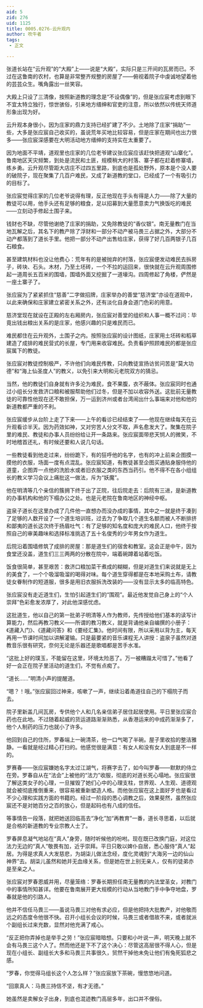 ```yaml
---
aid: 5
zid: 276
uid: 1125
title: 0005.0276-云升观内
author: 吹牛者
tags: 
 - 正文

---
```




  张道长站在“云升观”的“大殿”上——说是“大殿”，实际只是三开间的瓦房而已。不过在这鲁南的农村，也算是非常整齐规整的房屋了——俯视着院子中虔诚地望着他的芸芸众生。嘴角露出一丝笑容。

  大殿上只设了三清像，按照新道教的理念是“不设偶像”的，但是张应宸考虑到眼下不宜太特立独行，惊世骇俗，引来地方缙绅和官吏的注意，所以依然以传统天师道形象出现为好。

  云升观本身很小，因为庄家的鼎力支持已经扩建了不少。土地除了庄家“捐助”一些，大多是张应宸自己收买的，虽说荒年买地比较容易，但是庄家在期间也出力很多——张应宸深感要在大明活动地方缙绅的支持实在太重要了。

  因为地面不平靖，道观里也庄家的几位老爷建议张应宸应该赶快把道观“山寨化”。鲁南地区天灾频繁，到处是流民和土匪，规模稍大的村落、寨子都在赶着修寨墙，练乡勇。云升观尽管距大店庄不过四五里路，到底也是孤处野外，原本是个没人要的破院子，现在聚集了几百户难民，又成了新道教的堂口，已经成了一个有吸引力的目标了。

  张应宸觉得庄家的几位老爷说得有理，反正他现在手头有得是人力——除了大量的教徒可以用，他手头还有足够的粮食，足以招募到大量愿意卖力气换饭吃的难民——立刻动手修起土围子来。

  钱财也不缺，尽管他谢绝了庄家的捐助，又免除教徒的“香仪银”。南无量教门在当地瓦解之后，其名下的教产除了浮财和一部分不动产被马畏三占据之外，大部分不动产都落到了道长手里。他把一部分不动产出售给庄家，获得了好几百两银子几百石粮食。

  甚至建筑材料也没让他费心：荒年有的是被抛弃的村落，张应宸便发动难民去拆房子，砖块、石头。木材，乃至土坯砖，一个不拉的运回来，很快就在云升观周围修起一道周长五百米的围墙，围墙外面又挖掘了一道壕沟。四周修起了角楼，俨然是一座土寨子了。

  张应宸为了紧紧抓住“慈善”二字做招牌，庄家举办的善堂“慈济堂”亦设在道观中，以此来确保和庄家建立紧密关系之外，还有淡化自身会道门色彩的用意。

  慈济堂现在就设在正殿的左右厢房内，张应宸对善堂的组织和人事一概不过问：毕竟出钱出粮出关系的是庄家，他感兴趣的只是难民而已。

  难民都住在云升观外，土围子之内。按照张应宸的设计图纸，庄家用土坯砖和稻草建造了成排的难民营式的长屋，专门用来收容难民。负责看护照顾难民的都是张应宸属下的教徒。

  张应宸对教徒控制极严，不许他们向难民传教，只向教徒宣扬访贫问苦是“莫大功德”和“海上仙圣度人”的教义，以免引来大明和元老院双方的猜忌。

  当然，他的教徒们自身就有许多沦为难民，食不果腹，衣不蔽体。张应宸同时也通过小组长分发救济口粮和被服帮助他们过冬，但是不加以收容外送。这批前无量教徒的可靠性他现在还不敢担保，万一运到济州或者台湾闹出什么事端来对他和他的新道教都严重的不利。

  张应宸缓步从台阶上走了下来——上午的看诊已经结束了——他现在继续每天在云升观看诊半天。因为药效如神，又对穷苦人分文不取，声名愈发大了。聚集在院子里的难民、教徒和办事人员纷纷给让开一条路来。张应宸面带悲天悯人的微笑，不时地稽首还礼，有时候还要和人说几句话。

  一些教徒看到他走过来，纷纷跪下，有的狂呼他的名字，也有的冲上前来企图摸一摸他的衣服，场面一度有点混乱。张应宸知道，有教徒甚至企图买通贴身服侍他的道童，企图弄一点他的洗脸水或者旧衣服之类的东西当药引。他不得不在各小组组长的教义学习会议上痛批这一做法，斥为“妖魔”。

  他在明清等几个亲信的簇拥下终于出了正院，往后院走去：后院有三进，是新道教的办事机构和他的下榻办公之处。也是元老院在鲁南地区的神经中枢。

  盗泉子道长在这里办成了几件他一直想办而没办成的事情，其中之一就是终于凑到了足够的人数开设了一个道生培训班，过去为了争取几个道生名额而被人不断排挤和鄙夷的道长这次终于扬眉吐气：有了足够的知名度和庞大的难民人口，他终于按照自己的审美趣味和选择标准挑选了五十名俊秀的少年男女作为道生。

  后院沿着围墙修筑了成排的房屋：那是道生们的宿舍和教室。这会正是中午，因为食堂还没盖，道生们三三两两的分散在院中，端着碗蹲着站着吃饭。

  饭食很简单，甚至艰苦：救济口粮加菜干煮成的糊糊，但是对道生们来说就是无上的美食了，一个个吸溜吸溜的喝得对味。每个道生穿得都是在本地采购土布，请教徒女眷制作的短道服，很多是用旧衣服拆洗改装的——没有显示太多的临高特色。

  张应宸没有走近道生们，生怕引起道生们的“围观”。最近他发觉自己身上的“个人崇拜”色彩愈发浓厚了，对此他深感忧虑。

  这批道生，他以自己的第一批弟子明清等人作为教师，先传授给他们基本的读写计算能力，然后再教习教义——所谓的教习教义，就是背诵他亲自编撰的小册子：《道藏入门》、《道藏问答》和《要经汇集》。他时间有限，所以采用以背为主，每天再用一节课时间加以讲解灌输。只是最要紧的音乐课程无人讲授：盗泉子虽然对道教音乐很有研究，奈何无论是乐器还是歌唱都是苦手水准。

  “这批上好的璞玉，不能留在这里，环境太险恶了。万一被糟蹋太可惜了。”他看了好一会正在院子里活动的道生们，不觉有点痴了。

  “道长……”明清小声的提醒道。

  “嗯？！哦。”张应宸回过神来，咳嗽了一声，继续沿着甬道往自己的下榻院子而去。

  院子里新盖几间瓦房，专供他个人和几名亲信弟子居住起居使用。平日里张应宸合药也在此地。不过随着起威的货运道路渐渐熟悉，从香港运来的中成药渐渐多了，他个人制药的压力也就小了许多。

  他回到自己的住所，罗春端上一碗清茶，他一口气喝了半碗。屋子里收拾的整洁雅静。一看就是经过精心打扫的。他感觉很是满意：有女人和没有女人到底是不一样的。

  罗赛春——张应宸嫌她名字太过江湖气，将赛字去了，如今叫罗春——默默的侍立在旁。罗春自从在“法会”上被他的“法力”收服，彻底的对道长死心塌地。张应宸很了解这类女子的心理，一旦摧毁了她们心中的心理支柱，世界观、人生观、道德观就会被彻底推倒重来，很容易被重新塑造人格。而他张应宸在这上面好歹也是看过不少心理和实践方面的书籍的。经过一阶段的悉心调教之后，效果斐然，虽然张应宸还不是对她百分之百的放心，但是起码也有八成的信任。

  等事情告一段落，就把她送回临高去“净化”加“再教育”一番，道长寻思着，以后就是合格的新道教的专业宗教人士了。

  罗春屏息凝气地站在“真人”身旁，随时听候他的吩咐。现在既已改换门庭，对这位法力无边的“真人”敬畏有加，近乎崇拜。平日只敢以婢仆自居，悉心服侍“真人”起居。为得是求真人大发慈悲，为胡柒儿做法念经，度化灵魂到“大海另一边的仙山神界”去。胡柒儿虽然和她并无血缘关系，但是她在世上别无亲人，仅有的徒弟亦是至亲之人。

  张应宸对罗春恩威并用，尽量笼络：罗春长期担任南无量教的内法堂圣女，对教门中的事情所知甚详。他要在鲁南展开更大规模的行动从当地教门手中争夺地盘，罗春就是他的引路人。

  他并不信任马畏三——虽说马畏三对他有求必应，但是他把持大批教产，对他敬而远之的态度令他很不快。召开小组长会议的时候，马畏三或者借故不来，或者就派个副组长过来充数，显然对他充满了戒心。

  “反正把你弄掉也是举手之劳！”张应宸暗暗想。只要和小叶说一声，明天晚上就不会有马畏三这个人了。然而他还是下不了这个决心：尽管这高层很不得人心，但是现在小组长、副组长大多和马畏三共事很久，贸然干掉他未免让他们有兔死狐悲之感。

  “罗春，你觉得马组长这个人怎么样？”张应宸放下茶碗，慢悠悠地问道。

  “回禀真人：马畏三持信不坚，有才无德。”

  她虽然是卖解女子出身，到底也混迹教门高层多年，出口并不俚俗。


